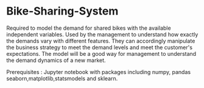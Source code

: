 # Bike-Sharing-System
Required to model the demand for shared bikes with the available independent variables. 
Used by the management to understand how exactly the demands vary with different features.
They can accordingly manipulate the business strategy to meet the demand levels and meet the customer's expectations. 
The model will be a good way for management to understand the demand dynamics of a new market.

Prerequisites : Jupyter notebook with packages including numpy, pandas seaborn,matplotlib,statsmodels and sklearn.
